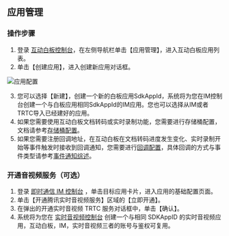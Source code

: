## 应用管理

### 操作步骤

1. 登录 [互动白板控制台](https://console.cloud.tencent.com/tiw)，在左侧导航栏单击【应用管理】，进入互动白板应用列表。
2. 单击【创建应用】，进入创建新应用对话框。

![应用配置](https://main.qcloudimg.com/raw/452692957ada107f769d03f0181f50ef.png)

3. 您可以选择【新建】，创建一个新的白板应用SdkAppId，系统将为您在IM控制台创建一个与白板应用相同SdkAppId的IM应用。您也可以选择从IM或者TRTC导入已经建好的应用。
4. 如果您需要使用互动白板文档转码或实时录制功能，您需要进行存储桶配置，文档请参考[存储桶配置](https://cloud.tencent.com/document/product/1137/45256)。
5. 如果您需要注册回调地址，在互动白板在文档转码进度发生变化、实时录制开始等事件触发时接收到回调通知，您需要进行[回调配置](https://cloud.tencent.com/document/product/1137/45255)，具体回调的方式与事件类型请参考[事件通知综述](https://cloud.tencent.com/document/product/1137/40257)。

### 开通音视频服务（可选）

1. 登录 [即时通信 IM 控制台](https://console.cloud.tencent.com/im) ，单击目标应用卡片，进入应用的基础配置页面。
2. 单击【开通腾讯实时音视频服务】区域的【立即开通】。
3. 在弹出的开通实时音视频 TRTC 服务对话框中，单击【确认】。
4. 系统将为您在 [实时音视频控制台](https://console.cloud.tencent.com/trtc/app) 创建一个与相同 SDKAppID 的实时音视频应用，互动白板，IM，实时音视频三者的账号与鉴权可复用。

